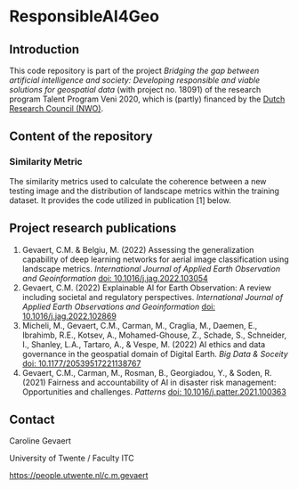 # ResponsibleAI4Geo

## Introduction
This code repository is part of the project *Bridging the gap between artificial intelligence and society: Developing responsible and viable solutions for geospatial data* (with project no. 18091) of the research program Talent Program Veni 2020, which is (partly) financed by the [Dutch Research Council (NWO)](https://www.nwo.nl/en).

## Content of the repository
### Similarity Metric
The similarity metrics used to calculate the coherence between a new testing image and the distribution of landscape metrics within the training dataset. It provides the code utilized in publication [1] below.

## Project research publications
1. Gevaert, C.M. & Belgiu, M. (2022) Assessing the generalization capability of deep learning networks for aerial image classification using landscape metrics. *International Journal of Applied Earth Observation and Geoinformation* [doi: 10.1016/j.jag.2022.103054](https://doi.org/10.1016/j.jag.2022.103054)
2. Gevaert, C.M. (2022) Explainable AI for Earth Observation: A review including societal and regulatory perspectives. *International Journal of Applied Earth Observations and Geoinformation*  [doi: 10.1016/j.jag.2022.102869](https://doi.org/10.1016/j.jag.2022.102869)
3. Micheli, M., Gevaert, C.M., Carman, M., Craglia, M., Daemen, E., Ibrahimb, R.E., Kotsev, A., Mohamed-Ghouse, Z., Schade, S., Schneider, I., Shanley, L.A., Tartaro, A., & Vespe, M. (2022) AI ethics and data governance in the geospatial domain of Digital Earth. *Big Data & Soceity* [doi: 10.1177/20539517221138767](https://doi.org/10.1177/20539517221138767)
4. Gevaert, C.M., Carman, M., Rosman, B., Georgiadou, Y., & Soden, R. (2021) Fairness and accountability of AI in disaster risk management: Opportunities and challenges. *Patterns* [doi: 10.1016/j.patter.2021.100363](https://doi.org/10.1016/j.patter.2021.100363)

## Contact
Caroline Gevaert

University of Twente / Faculty ITC

https://people.utwente.nl/c.m.gevaert 
